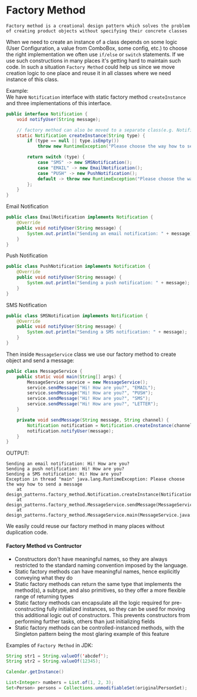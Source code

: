 # Factory Method
`Factory method is a creational design pattern which solves the problem of creating product objects without specifying their concrete classes`

When we need to create an instance of a class depends on some logic (User Configuration, a value from ComboBox, some config, etc.) 
to choose the right implementation we often use `if/else` or `switch` statements. 
If we use such constructions in many places it's getting hard to maintain such code.
In such a situation `Factory Method` could help us since we move creation logic to one place 
and reuse it in all classes where we need instance of this class.  

Example:   
We have `Notification` interface with static factory method `createInstance` and three implementations of this interface.

```java
public interface Notification {
    void notifyUser(String message);

    // factory method can also be moved to a separate class(e.g. NotificationFactory)
    static Notification createInstance(String type) {
        if (type == null || type.isEmpty())
            throw new RuntimeException("Please choose the way how to send a message");

        return switch (type) {
            case "SMS" -> new SMSNotification();
            case "EMAIL" -> new EmailNotification();
            case "PUSH" -> new PushNotification();
            default -> throw new RuntimeException("Please choose the way how to send a message");
        };
    }
}
```

Email Notification
```java
public class EmailNotification implements Notification {
    @Override
    public void notifyUser(String message) {
        System.out.println("Sending an email notification: " + message);
    }
}
```

Push Notification
```java
public class PushNotification implements Notification {
    @Override
    public void notifyUser(String message) {
        System.out.println("Sending a push notification: " + message);
    }
}
```

SMS Notification
```java
public class SMSNotification implements Notification {
    @Override
    public void notifyUser(String message) {
        System.out.println("Sending a SMS notification: " + message);
    }
}
```

Then inside `MessageService` class we use our factory method to create object and send a message:
```java
public class MessageService {
    public static void main(String[] args) {
        MessageService service = new MessageService();
        service.sendMessage("Hi! How are you?", "EMAIL");
        service.sendMessage("Hi! How are you?", "PUSH");
        service.sendMessage("Hi! How are you?", "SMS");
        service.sendMessage("Hi! How are you?", "LETTER");
    }

    private void sendMessage(String message, String channel) {
        Notification notification = Notification.createInstance(channel);
        notification.notifyUser(message);
    }
}
```
OUTPUT:
```
Sending an email notification: Hi! How are you?
Sending a push notification: Hi! How are you?
Sending a SMS notification: Hi! How are you?
Exception in thread "main" java.lang.RuntimeException: Please choose the way how to send a message
	at design_patterns.factory_method.Notification.createInstance(Notification.java:15)
	at design_patterns.factory_method.MessageService.sendMessage(MessageService.java:13)
	at design_patterns.factory_method.MessageService.main(MessageService.java:9)
``` 

We easily could reuse our factory method in many places without duplication code. 

#### Factory Method vs Contructor
- Constructors don't have meaningful names, so they are always restricted to the standard naming convention imposed by the language. 
- Static factory methods can have meaningful names, hence explicitly conveying what they do
- Static factory methods can return the same type that implements the method(s), a subtype, and also primitives, so they offer a more flexible range of returning types
- Static factory methods can encapsulate all the logic required for pre-constructing fully initialized instances, so they can be used for moving this additional logic out of constructors. This prevents constructors from performing further tasks, others than just initializing fields
- Static factory methods can be controlled-instanced methods, with the Singleton pattern being the most glaring example of this feature

Examples of `Factory Method` in JDK:
```java
String str1 = String.valueOf('abcdef');
String str2 = String.valueOf(12345);

Calendar.getInstance()

List<Integer> numbers = List.of(1, 2, 3);
Set<Person> persons = Collections.unmodifiableSet(originalPersonSet);
```
